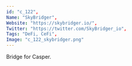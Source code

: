 ```yaml
--- 
id: "c_122", 
Name: "SkyBridger", 
Website: "https://skybridger.io/", 
Twitter: "https://twitter.com/SkyBridger_io", 
Tags: "DeFi, CeFi", 
Image: "c_122_skybridger.png" 
--- 
```

<!--lang:en--> 
Bridge for Casper.
<!--lang:es--] 
Bridge for Casper.
<!--lang:de--] 
Bridge for Casper.
<!--lang:fr--] 
Bridge for Casper.
<!--lang:pl--] 
Bridge for Casper.
<!--lang:pt--] 
Bridge for Casper.
[!--lang:*--> 
